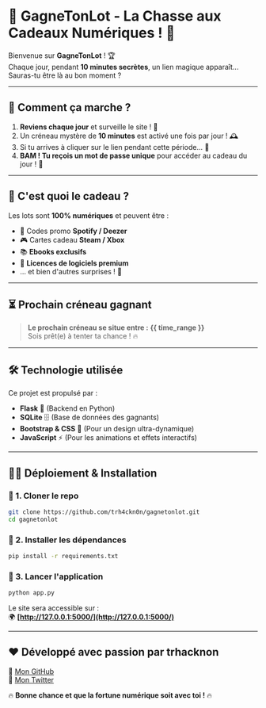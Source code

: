 # 🎉 GagneTonLot - La Chasse aux Cadeaux Numériques ! 🎁  

Bienvenue sur **GagneTonLot** ! 🏆  
Chaque jour, pendant **10 minutes secrètes**, un lien magique apparaît...  
Sauras-tu être là au bon moment ?  

---

## 🚀 Comment ça marche ?  
1. **Reviens chaque jour** et surveille le site ! 👀  
2. Un créneau mystère de **10 minutes** est activé une fois par jour ! 🕰️  
3. Si tu arrives à cliquer sur le lien pendant cette période... 🎯  
4. **BAM ! Tu reçois un mot de passe unique** pour accéder au cadeau du jour ! 🔑  

---

## 🎲 C'est quoi le cadeau ?  
Les lots sont **100% numériques** et peuvent être :  
- 🎵 Codes promo **Spotify / Deezer**  
- 🎮 Cartes cadeau **Steam / Xbox**  
- 📚 **Ebooks exclusifs**  
- 🔑 **Licences de logiciels premium**  
- ... et bien d'autres surprises ! 🎊  

---

## ⏳ Prochain créneau gagnant  
> **Le prochain créneau se situe entre :** **{{ time_range }}**  
> Sois prêt(e) à tenter ta chance ! 🔥  

---

## 🛠️ Technologie utilisée  
Ce projet est propulsé par :  
- **Flask** 🐍 (Backend en Python)  
- **SQLite** 🗄️ (Base de données des gagnants)  
- **Bootstrap & CSS** 🎨 (Pour un design ultra-dynamique)  
- **JavaScript** ⚡ (Pour les animations et effets interactifs)  

---

## 👨‍💻 Déploiement & Installation  

### 🔹 1. Cloner le repo  
```bash
git clone https://github.com/trh4ckn0n/gagnetonlot.git
cd gagnetonlot
```

### 🔹 2. Installer les dépendances  
```bash
pip install -r requirements.txt
```

### 🔹 3. Lancer l'application  
```bash
python app.py
```

Le site sera accessible sur :  
🌍 **[http://127.0.0.1:5000/](http://127.0.0.1:5000/)**  

---

## ❤️ Développé avec passion par **trhacknon**  
📌 [Mon GitHub](https://github.com/trh4ckn0n)  
📌 [Mon Twitter](https://twitter.com/trhacknon)  

🔥 **Bonne chance et que la fortune numérique soit avec toi !** 🔥
